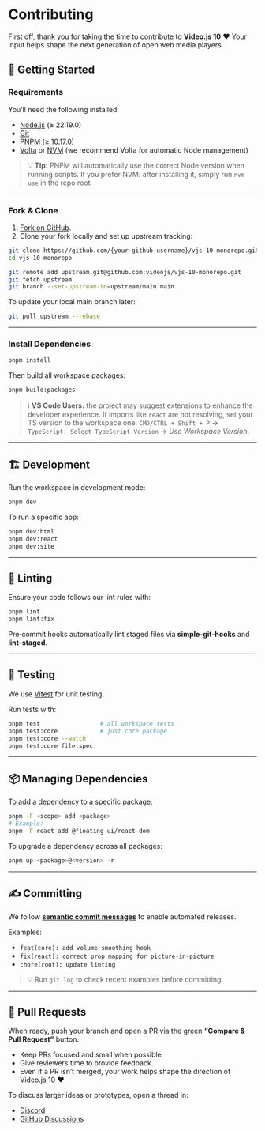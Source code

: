 # Contributing

First off, thank you for taking the time to contribute to **Video.js 10** ❤️
Your input helps shape the next generation of open web media players.

## 🎒 Getting Started

### Requirements

You’ll need the following installed:

- [Node.js](https://nodejs.org/en/download) (≥ 22.19.0)
- [Git](https://git-scm.com/downloads)
- [PNPM](https://pnpm.io/installation) (≥ 10.17.0)
- [Volta](https://docs.volta.sh/guide) or [NVM](https://github.com/nvm-sh/nvm) (we recommend Volta for automatic Node management)

> 💡 **Tip:** PNPM will automatically use the correct Node version when running scripts.
> If you prefer NVM: after installing it, simply run `nvm use` in the repo root.

---

### Fork & Clone

1. [Fork on GitHub][vjs-gh].
2. Clone your fork locally and set up upstream tracking:

```bash
git clone https://github.com/{your-github-username}/vjs-10-monorepo.git
cd vjs-10-monorepo

git remote add upstream git@github.com:videojs/vjs-10-monorepo.git
git fetch upstream
git branch --set-upstream-to=upstream/main main
```

To update your local main branch later:

```bash
git pull upstream --rebase
```

---

### Install Dependencies

```bash
pnpm install
```

Then build all workspace packages:

```bash
pnpm build:packages
```

> ℹ️ **VS Code Users:** the project may suggest extensions to enhance the developer
> experience.
> If imports like `react` are not resolving, set your TS version to the workspace one:
> `CMD/CTRL + Shift + P` → `TypeScript: Select TypeScript Version` → _Use Workspace Version_.

---

## 🏗 Development

Run the workspace in development mode:

```bash
pnpm dev
```

To run a specific app:

```bash
pnpm dev:html
pnpm dev:react
pnpm dev:site
```

---

## 🧹 Linting

Ensure your code follows our lint rules with:

```bash
pnpm lint
pnpm lint:fix
```

Pre‑commit hooks automatically lint staged files via **simple-git-hooks** and **lint‑staged**.

---

## 🧪 Testing

We use [Vitest](https://vitest.dev) for unit testing.

Run tests with:

```bash
pnpm test                 # all workspace tests
pnpm test:core            # just core package
pnpm test:core --watch
pnpm test:core file.spec
```

---

## 📦 Managing Dependencies

To add a dependency to a specific package:

```bash
pnpm -F <scope> add <package>
# Example:
pnpm -F react add @floating-ui/react-dom
```

To upgrade a dependency across all packages:

```bash
pnpm up <package>@<version> -r
```

---

## ✍️ Committing

We follow **[semantic commit messages][semantic-commit-style]** to enable automated releases.

Examples:

- `feat(core): add volume smoothing hook`
- `fix(react): correct prop mapping for picture-in-picture`
- `chore(root): update linting`

> 💡 Run `git log` to check recent examples before committing.

---

## 🎉 Pull Requests

When ready, push your branch and open a PR via the green **“Compare & Pull Request”** button.

- Keep PRs focused and small when possible.
- Give reviewers time to provide feedback.
- Even if a PR isn’t merged, your work helps shape the direction of Video.js 10 ❤️

To discuss larger ideas or prototypes, open a thread in:

- [Discord][discord]
- [GitHub Discussions][gh-discussions]

[vjs-gh]: https://github.com/videojs/vjs-10-monorepo
[semantic-commit-style]: https://gist.github.com/joshbuchea/6f47e86d2510bce28f8e7f42ae84c716
[discord]: https://discord.gg/b664Gq3pdy
[gh-discussions]: https://github.com/videojs/vjs-10-monorepo/discussions

